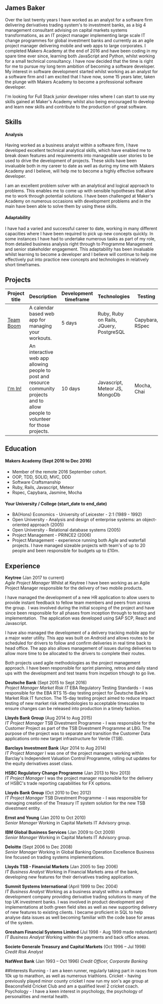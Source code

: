 ## James Baker

Over the last twenty years I have worked as an analyst for a software firm delivering derivatives trading system's to investment banks, as a big 4 management consultant advising on capital markets systems transformations, as an IT project manager implementing large scale IT change programmes for global investment banks and currently as an agile project manager delivering mobile and web apps to large corporates. I completed Makers Academy at the end of 2016 and have been coding in my spare time ever since, learning both JavaScript and Python, whilst working for a small technical consultancy.  I have now decided that the time is right for me to pursue my long term ambition of becoming a software developer.  My interest in software development started whilst working as an analyst for a software firm and I am excited that I have now, some 15 years later, taken the plunge with Makers Academy to become a professional software developer.

I'm looking for Full Stack junior developer roles where I can start to use my skills gained at Maker's Academy whilst also being encouraged to develop and learn new skills and contribute to the production of great software.

## Skills

#### Analysis

Having worked as a business analyst within a software firm, I have developed excellent technical analytical skills, which have enabled me to break down features and requirements into manageable user stories to be used to drive the development of projects.  These skills have been invaluable both in my career to date as well as during my time with Makers Academy and I believe, will help me to become a highly effective software developer.

I am an excellent problem solver with an analytical and logical approach to problems.  This enables me to come up with sensible hypotheses that allow me to work through potential solutions.  I have been challenged at Maker's Academy on numerous occasions with development problems and in the main have been able to solve them by using these skills.

#### Adaptability

I have had a varied and successful career to date, working in many different capacities where I have been required to pick up new concepts quickly. In some instances I have had to undertake numerous tasks as part of my role, from detailed business analysis right through to Programme Management and senior stakeholder engagement.  This adaptability has been invaluable whilst learning to become a developer and I believe will continue to help me  effectively put into practice new concepts and technologies in relatively short timeframes.

## Projects

Project title  | Description  									| Development timeframe | Technologies | Testing
------------- | ------------------------------	| ------------- |------------- |---------
[Team Boom](https://github.com/james1968/boom_training_webapp.git) | A calendar based web app for managing your workouts. | 5 days | Ruby, Ruby on Rails, JQuery, PostgreSQL| Capybara, RSpec
[I'm In!](https://github.com/james1968/project-snowflake.git) | An interactive web app allowing people to post and resource community projects and to allow people to volunteer for those projects. | 10 days | Javascript, Meteor JS, MongoDb | Mocha, Chai

## Education

#### Makers Academy (Sept 2016 to Dec 2016)

- Member of the remote 2016 September cohort.
- OOP, TDD, SOLID, MVC, DDD
- Software Craftsmanship
- Ruby, Rails, Javascript, Meteor
- Rspec, Capybara, Jasmine, Mocha

#### Your University / College (start_date to end_date)

- BA(Hons) Economics - University of Leicester - 2:1 (1989 - 1992)
- Open University - Analysis and design of enterprise systems: an object-oriented approach (2005)
- Open University - Relational database systems (2005)
- Project Management - PRINCE2 (2006)
- Project Management - experience running both Agile and waterfall projects.  I have managed sizeable projects with team's of up to 20 people and been responsible for budgets up to £10m.

## Experience

**Keytree** (Jan 2017 to current)    
*Agile Project Manager*
Whilst at Keytree I have been working as an Agile Project Manager responsible for the delivery of two mobile products.

I have managed the development of a new HR application to allow users to provide instant feedback to fellow team members and peers from across the group.  I was involved during the initial scoping of the project and have since been responsible for all phases from inception through to testing and implementation.  The application was developed using SAP SCP, React and Javascript.

I have also managed the development of a delivery tracking mobile app for a major water utility.  This app was built on Android and allows routes to be scheduled for drivers to follow and confirm deliveries in real time back to head office.  The app also allows management of issues during deliveries to allow more time to be allocated to the drivers to complete their routes.

Both projects used agile methodologies as the project management approach.  I have been responsible for sprint planning, retros and daily stand ups with the development and test teams from incpetion trhough to go live.

**Deutsche Bank** (Sept 2015 to Sept 2016)    
*Project Manager Market Risk IT*
EBA Regulatory Testing Standards - I was responsible for the EBA RTS 15-day testing project for Deutsche Bank’s Market Risk IT function.  The 15-day testing project aimed to reduce impact testing of new market risk methodologies to acceptable timescales to ensure changes can be released into production in a timely fashion.    

**Lloyds Bank Group** (Aug 2014 to Aug 2015)   
*IT Project Manager*
TSB Divestment Programme - I was responsible for the Customer Project as part of the TSB Divestment Programme at LBG. The purpose of the project was to separate and transition the Customer Data applications onto new target infrastructure for Verde (TSB).

**Barclays Investment Bank** (Apr 2014 to Aug 2014)   
*IT Project Manager*
I was one of the project managers working within Barclay's Independent Valuation Control Programme, rolling out updates for the equity derivatives asset class.  

**HSBC Regulatory Change Programme** (Jan 2013 to Nov 2013)   
*IT Project Manager*
I was the project manager responsible for the delivery of HSBC's trade reporting capabilities for FX options.

**Lloyds Bank Group** (Oct 2010 to Dec 2012)   
*IT Project Manager*
TSB Divestment Programme - I was responsible for managing creation of the Treasury IT system solution for the new TSB divestment entity.

**Ernst and Young** (Jan 2010 to Oct 2010)   
*Senior Manager*
Working in Capital Markets IT Advisory group.

**IBM Global Business Services** (Jan 2009 to Oct 2009)   
*Senior Manager*
Working in Capital Markets IT Advisory group.

**Deloitte** (Sept 2006 to Dec 2008)   
*Senior Manager*
Working in Global Banking Operation Excellence Business line focused on trading systems implementations.

**Lloyds TSB - Financial Markets** (Jan 2005 to Sep 2006)   
*IT Business Analyst*
Working in Financial Markets area of the bank, developing new features for their derivatives trading application.

**Summit Systems International** (April 1999 to Dec 2004)   
*IT Business Analyst*
Working as a business analyst within a software development company providing derivative trading solutions to many of the top UK investment banks.  I was involved in product development and implementations at both green field sites as well as new supporting delivery of new features to existing clients.  I became proficient in SQL to help analyse data issues as well becoming familiar with the code base for areas of the system.

**Gresham Financial Systems Limited** (Jul 1998 - Aug 1999 made redundant)
*IT Business Analyst*
Working within the payments and back office areas.

**Societe Generale Treasury and Capital Markets** (Oct 1996 – Jul 1998)
*Credit Risk Analyst*

**NatWest Bank** (Jan 1993 – Oct 1996)
*Credit Officer, Corporate Banking*

##Interests
Running - I am a keen runner, regularly taking part in races from 10k up to marathon, as well as numerous triathlons.
Cricket - having previously played minor county cricket I now run my son's age group at Beaconsfield Cricket Club and am a qualified level 2 cricket coach.
Psychology - I have a keen interest in psychology, the psychology of personalities and mental health.

